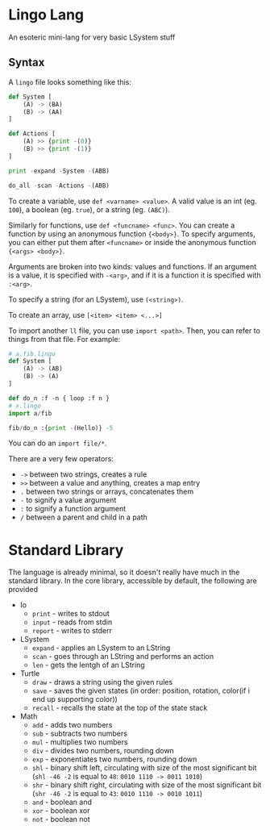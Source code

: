 # Lingo Lang
An esoteric mini-lang for very basic LSystem stuff

## Syntax
A `lingo` file looks something like this:
```python
def System [
    (A) -> (BA)
    (B) -> (AA)
]

def Actions [
    (A) >> {print -(0)}
    (B) >> {print -(1)}
]

print -expand -System -(ABB)

do_all -scan -Actions -(ABB)
```

To create a variable, use `def <varname> <value>`. A valid value is an int (eg. `100`), a boolean (eg. `true`), or a string (eg. `(ABC)`).

Similarly for functions, use `def <funcname> <func>`. You can create a function by using an anonymous function `{<body>}`. To specify arguments, you can either put them after `<funcname>` or inside the anonymous function `{<args> <body>}`.

Arguments are broken into two kinds: values and functions. If an argument is a value, it is specified with `-<arg>`, and if it is a function it is specified with `:<arg>`.

To specify a string (for an LSystem), use `(<string>)`.

To create an array, use `[<item> <item> <...>]`

To import another `ll` file, you can use `import <path>`. Then, you can refer to things from that file. For example:
```py
# a.fib.lingo
def System [
    (A) -> (AB)
    (B) -> (A)
]

def do_n :f -n { loop :f n }
# x.lingo
import a/fib

fib/do_n :{print -(Hello)} -5
```
You can do an `import file/*`.

There are a very few operators:
- `->` between two strings, creates a rule
- `>>` between a value and anything, creates a map entry
- `.` between two strings or arrays, concatenates them
- `-` to signify a value argument
- `:` to signify a function argument
- `/` between a parent and child in a path

# Standard Library
The language is already minimal, so it doesn't really have much in the standard library. In the core library, accessible by default, the following are provided
- Io
    - `print` - writes to stdout
    - `input` - reads from stdin
    - `report` - writes to stderr 
- LSystem
    - `expand` - applies an LSystem to an LString
    - `scan` - goes through an LString and performs an action
    - `len` - gets the lentgh of an LString
- Turtle 
    - `draw` - draws a string using the given rules
    - `save` - saves the given states (in order: position, rotation, color(if i end up supporting color))
    -  `recall` - recalls the state at the top of the state stack
-  Math
    - `add` - adds two numbers
    - `sub` - subtracts two numbers
    - `mul` - multiplies two numbers
    - `div` - divides two numbers, rounding down
    - `exp` - exponentiates two numbers, rounding down
    - `shl` - binary shift left, circulating with size of the most significant bit (`shl -46 -2` is equal to `48`: `0010 1110 -> 0011 1010`) 
    - `shr` - binary shift right, circulating with size of the most significant bit (`shr -46 -2` is equal to `43`: `0010 1110 -> 0010 1011`)
    - `and` - boolean and
    - `xor` - boolean xor
    - `not` - boolean not

